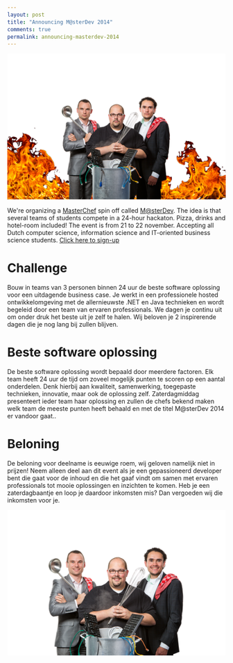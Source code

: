 ```yaml
---
layout: post
title: "Announcing M@sterDev 2014"
comments: true
permalink: announcing-masterdev-2014
---
```


![MasterDev](/assets/09-10-2014-masterdev.png)

We're organizing a [MasterChef](http://www.fox.com/masterchef/) spin off called [M@sterDev](http://masterdev.nl/). The idea is that several teams of students compete in a 24-hour hackaton. Pizza, drinks and hotel-room included! The event is from 21 to 22 november. Accepting all Dutch computer science, information science and IT-oriented business science students. [Click here to sign-up](http://masterdev.nl/)

# Challenge

Bouw in teams van 3 personen binnen 24 uur de beste software oplossing voor een uitdagende business case. Je werkt in een professionele hosted ontwikkelomgeving met de allernieuwste .NET en Java technieken en wordt begeleid door een team van ervaren professionals. We dagen je continu uit om onder druk het beste uit je zelf te halen. Wij beloven je 2 inspirerende dagen die je nog lang bij zullen blijven.
 
# Beste software oplossing

De beste software oplossing wordt bepaald door meerdere factoren. Elk team heeft 24 uur de tijd om zoveel mogelijk punten te scoren op een aantal onderdelen. Denk hierbij aan kwaliteit, samenwerking, toegepaste technieken, innovatie, maar ook de oplossing zelf. Zaterdagmiddag presenteert ieder team haar oplossing en zullen de chefs bekend maken welk team de meeste punten heeft behaald en met de titel M@sterDev 2014 er vandoor gaat..

# Beloning

De beloning voor deelname is eeuwige roem, wij geloven namelijk niet in prijzen! Neem alleen deel aan dit event als je een gepassioneerd developer bent die gaat voor de inhoud en die het gaaf vindt om samen met ervaren professionals tot mooie oplossingen en inzichten te komen. Heb je een zaterdagbaantje en loop je daardoor inkomsten mis? Dan vergoeden wij die inkomsten voor je.

![MasterDev](/assets/09-10-2014-masterdev2.png)